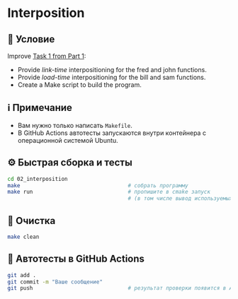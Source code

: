 # Interposition

## 📝 Условие

Improve [Task 1 from Part 1](https://andrewt0301.github.io/hse-acos-course/part2os/04_Linking/libs.html):
- Provide _link-time_ interpositioning for the fred and john functions.
- Provide _load-time_ interpositioning for the bill and sam functions.
- Create a Make script to build the program.

## ℹ️ Примечание

- Вам нужно только написать `Makefile`.
- В GitHub Actions автотесты запускаются внутри контейнера с операционной системой Ubuntu.

## ⚙️ Быстрая сборка и тесты

```bash
cd 02_interposition
make                                  # собрать программу
make run                              # пропишите в cmake запуск
                                      # (в том числе вывод используемых динамических библиотек)
```

## 🧹 Очистка

```bash
make clean
```

## 🚀 Автотесты в GitHub Actions

```bash
git add .
git commit -m "Ваше сообщение"
git push                              # результат проверки появится в Actions ✅
```